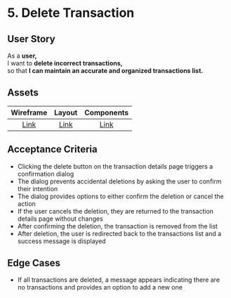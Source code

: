 # 5. Delete Transaction

## User Story

As a **user,**\
I want to **delete incorrect transactions,**\
so that **I can maintain an accurate and organized transactions list.**

## Assets

|        Wireframe        |        Layout        |        Components        |
| :---------------------: | :------------------: | :----------------------: |
| [Link](./wireframe.png) | [Link](./layout.png) | [Link](./components.png) |

## Acceptance Criteria

-   Clicking the delete button on the transaction details page triggers a confirmation dialog
-   The dialog prevents accidental deletions by asking the user to confirm their intention
-   The dialog provides options to either confirm the deletion or cancel the action
-   If the user cancels the deletion, they are returned to the transaction details page without changes
-   After confirming the deletion, the transaction is removed from the list
-   After deletion, the user is redirected back to the transactions list and a success message is displayed

## Edge Cases

-   If all transactions are deleted, a message appears indicating there are no transactions and provides an option to add a new one
